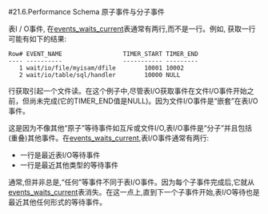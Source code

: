 #21.6.Performance Schema 原子事件与分子事件

表I / O事件, 在[events_waits_current](./21.09.04_Performance_Schema_Wait_Event_Tables.md#21.9.4.1)表通常有两行,而不是一行。例如, 获取一行可能有如下的结果:

	Row# EVENT_NAME                 TIMER_START TIMER_END
	---- ----------                 ----------- ---------
	   1 wait/io/file/myisam/dfile        10001 10002
	   2 wait/io/table/sql/handler        10000 NULL

行获取引起一个文件读。在这个例子中,尽管表I/O获取事件在文件I/O事件开始之前，但尚未完成(它的TIMER\_END值是NULL)。因为文件I/O事件是“嵌套”在表I/O事件。

这是因为不像其他“原子”等待事件如互斥或文件I/O,表I/O事件是“分子”并且包括(重叠)其他事件。在[events_waits_current](./21.09.04_Performance_Schema_Wait_Event_Tables.md#21.9.4.1),表I/O事件通常有两行:


- 一行是最近表I/O等待事件
- 一行是最近其他类型的等待事件

通常,但并非总是,“任何”等事件不同于表I/O事件。因为每个子事件完成后,它就从[events\_waits\_current](./21.09.04_Performance_Schema_Wait_Event_Tables.md#21.9.4.1)表消失。在这一点上,直到下一个子事件开始,表I/O等待也是最近其他任何形式的等待事件。 
